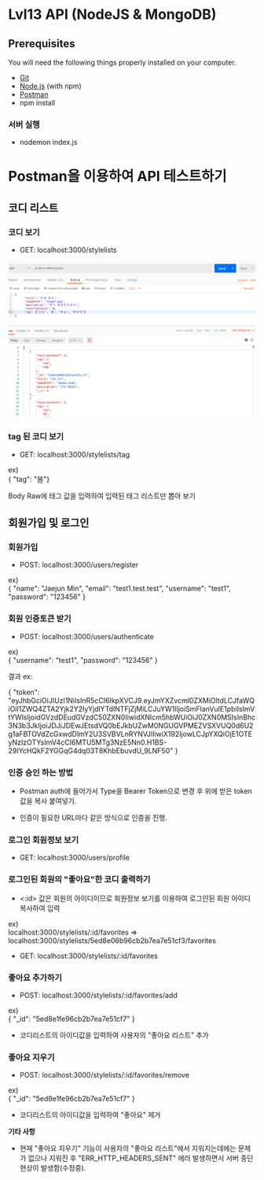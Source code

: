 # Lvl13 API (NodeJS & MongoDB)



## Prerequisites

You will need the following things properly installed on your computer.

* [Git](https://git-scm.com/)
* [Node.js](https://nodejs.org/) (with npm)
* [Postman](https://www.postman.com/)
* npm install

<h3><b>서버 실행</b></h3>

* nodemon index.js

# Postman을 이용하여 API 테스트하기


## 코디 리스트

<h3><b>코디 보기</b></h3>

* GET: localhost:3000/stylelists

![Main page](https://github.com/Jaejun-Project/Lvl13_API_TEST/blob/master/lvl13img/stylelists.png)

<h3><b>tag 된 코디 보기</b></h3>

* GET: localhost:3000/stylelists/tag

ex)</br>
<t>{	"tag": "봄"}</t>

<p><t>Body Raw에 태그 값을 입력하여 입력된 태그 리스트만 뽑아 보기</t></p>

## 회원가입 및 로그인

<h3><b>회원가입</b></h3>

* POST: localhost:3000/users/register

ex)</br>
  {
	"name": "Jaejun Min",
	"email": "test1.test.test",
	"username": "test1",
	"password": "123456"
}

<h3><b>회원 인증토큰 받기</b></h3>

* POST: localhost:3000/users/authenticate

ex)<br>
<t>{
	"username": "test1",
	"password": "123456"
}</t>

결과 ex:<br>

<t>{
    "token": "eyJhbGciOiJIUzI1NiIsInR5cCI6IkpXVCJ9.eyJmYXZvcml0ZXMiOltdLCJfaWQiOiI1ZWQ4ZTA2Yjk2Y2IyYjdlYTdlNTFjZjMiLCJuYW1lIjoiSmFlanVuIE1pbiIsImVtYWlsIjoidGVzdDEudGVzdC50ZXN0IiwidXNlcm5hbWUiOiJ0ZXN0MSIsInBhc3N3b3JkIjoiJDJiJDEwJEtsdVQ0bEJkbUZwM0NGUGVPMEZVSXVUQ0d6U2g1aFBTOVdZcGxwdDlmY2U3SVBVLnRYNVJlIiwiX192IjowLCJpYXQiOjE1OTEyNzIzOTYsImV4cCI6MTU5MTg3NzE5Nn0.H1BS-29IYcHQkF2YGGqG4dq03T8KhbEbuvdU_9LNF50"
}</t>

<h3><b>인증 승인 하는 방법</b></h3>

* Postman auth에 들어가서 Type을 Bearer Token으로 변경 후 위에 받은 token 값을 복사 붙여넣기.

* 인증이 필요한 URL마다 같은 방식으로 인증을 진행.


<h3><b>로그인 회원정보 보기</b></h3>


* GET: localhost:3000/users/profile


<h3><b>로그인된 회원의 "좋아요"한 코디 출력하기</b></h3>

* <:id> 값은 회원의 아이디이므로 회원정보 보기를 이용하여 로그인된 회원 아이디 복사하여 입력

ex) <br>
<t>localhost:3000/stylelists/:id/favorites => localhost:3000/stylelists/5ed8e06b96cb2b7ea7e51cf3/favorites</t>


* GET: localhost:3000/stylelists/:id/favorites


<h3><b>좋아요 추가하기</b></h3>


* POST: localhost:3000/stylelists/:id/favorites/add

ex)<br>
<t>{
	"\_id": "5ed8e1fe96cb2b7ea7e51cf7"
 }</t>

*  코디리스트의 아이디값을 입력하여 사용자의 "좋아요 리스트" 추가

<h3><b>좋아요 지우기</b></h3>


* POST: localhost:3000/stylelists/:id/favorites/remove

ex)<br>
{
 "\_id": "5ed8e1fe96cb2b7ea7e51cf7"
}

* 코디리스트의 아이디값을 입력하여 "좋아요" 제거

**기타 사항**
* 현재  "좋아요 지우기" 기능이 사용자의 "좋아요 리스트"에서 지워지는데에는 문제가 없으나 지워진 후 "ERR_HTTP_HEADERS_SENT" 에러 발생하면서 서버 중단 현상이 발생함(수정중).
